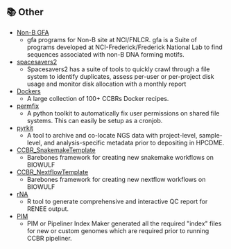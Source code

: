 ## 📚 Other

* [Non-B GFA](https://github.com/abcsFrederick/non-B_gfa)
    - gfa programs for Non-B site at NCI/FNLCR. gfa is a Suite of programs developed at NCI-Frederick/Frederick National Lab to find sequences associated with non-B DNA forming motifs.
* [spacesavers2](https://github.com/CCBR/spacesavers2)
    - Spacesavers2 has a suite of tools to quickly crawl through a file system to identify duplicates, assess per-user or per-project disk usage and monitor disk allocation with a monthly report
* [Dockers](https://github.com/CCBR/Dockers)
    - A large collection of 100+ CCBRs Docker recipes.
* [permfix](https://github.com/CCBR/permfix)
    - A python toolkit to automatically fix user permissions on shared file systems. This can easily be setup as a cronjob.
* [pyrkit](https://github.com/CCBR/pyrkit)
    - A tool to archive and co-locate NGS data with project-level, sample-level, and analysis-specific metadata prior to depositing in HPCDME.
* [CCBR_SnakemakeTemplate](https://github.com/CCBR/CCBR_SnakemakeTemplate)
    - Barebones framework for creating new snakemake workflows on BIOWULF
* [CCBR_NextflowTemplate](https://github.com/CCBR/CCBR_NextflowTemplate)
    - Barebones framework for creating new nextflow workflows on BIOWULF
* [rNA](https://github.com/CCBR/rNA)
    - R tool to generate comprehensive and interactive QC report for RENEE output.
* [PIM](https://github.com/CCBR/PIM)
    - PIM or Pipeliner Index Maker generated all the required "index" files for new or custom genomes which are required prior to running CCBR pipeliner.